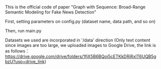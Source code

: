 This is the official code of paper "Graph with Sequence: Broad-Range Semantic Modeling for Fake News Detection"

First, setting parameters on config.py (dataset name, data path, and so on)

Then, run main.py

Datasets we used are incorporated in '/data' direction (Only text content since images are too large, we uploaded images to Google Drive, the link is as follows：https://drive.google.com/drive/folders/1fjX5B6BQoi5cETKkDRiRxIT6UQB5gbzU?usp=drive_link)
